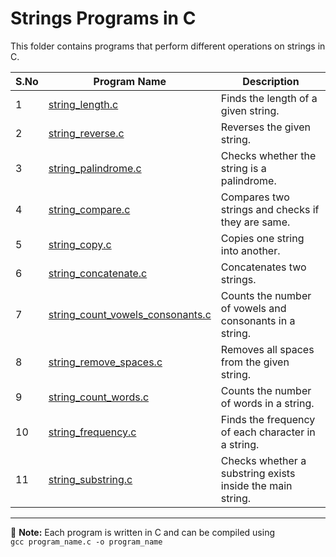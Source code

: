 # Strings Programs in C

This folder contains programs that perform different operations on strings in C.

| S.No | Program Name                          | Description |
|------|---------------------------------------|-------------|
| 1    | [string_length.c](01_string_length.c)                       | Finds the length of a given string. |
| 2    | [string_reverse.c](02_string_reverse.c)                      | Reverses the given string. |
| 3    | [string_palindrome.c](03_string_palindrome.c)                   | Checks whether the string is a palindrome. |
| 4    | [string_compare.c](04_string_compare.c)                      | Compares two strings and checks if they are same. |
| 5    | [string_copy.c](05_string_copy.c)                         | Copies one string into another. |
| 6    | [string_concatenate.c](06_string_concatinate.c)                  | Concatenates two strings. |
| 7    | [string_count_vowels_consonants.c](07_string_count_vowels_consonants.c)      | Counts the number of vowels and consonants in a string. |
| 8    | [string_remove_spaces.c](08_string_remove_spaces.c)                | Removes all spaces from the given string. |
| 9    | [string_count_words.c](09_string_count_words.c)                  | Counts the number of words in a string. |
| 10   | [string_frequency.c](10_string_frequency.c)                   | Finds the frequency of each character in a string. |
| 11   | [string_substring.c](11_string_substring.c)                    | Checks whether a substring exists inside the main string. |

---

📌 **Note:** Each program is written in C and can be compiled using  
`gcc program_name.c -o program_name`

